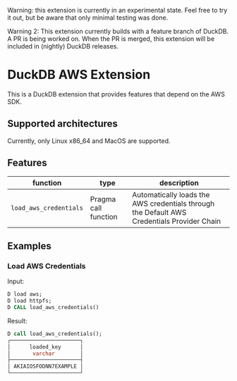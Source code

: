 Warning: this extension is currently in an experimental state. Feel free to try it out, but be aware
that only minimal testing was done.

Warning 2: This extension currently builds with a feature branch of DuckDB. A PR is being worked on. When the PR is merged,
this extension will be included in (nightly) DuckDB releases.

# DuckDB AWS Extension
This is a DuckDB extension that provides features that depend on the AWS SDK.

## Supported architectures
Currently, only Linux x86_64 and MacOS are supported.

## Features

| function | type | description | 
| --- | --- | --- |
| `load_aws_credentials` | Pragma call function | Automatically loads the AWS credentials through the Default AWS Credentials Provider Chain |


## Examples
### Load AWS Credentials
Input:
```sql
D load aws;
D load httpfs;
D CALL load_aws_credentials()
```
Result:
```sql
D call load_aws_credentials();
┌──────────────────────┐
│      loaded_key      │
│       varchar        │
├──────────────────────┤
│ AKIAIOSFODNN7EXAMPLE │
└──────────────────────┘

```
